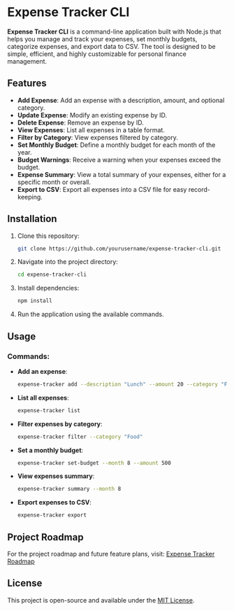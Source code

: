 
# Expense Tracker CLI

**Expense Tracker CLI** is a command-line application built with Node.js that helps you manage and track your expenses, set monthly budgets, categorize expenses, and export data to CSV. The tool is designed to be simple, efficient, and highly customizable for personal finance management.

## Features

- **Add Expense**: Add an expense with a description, amount, and optional category.
- **Update Expense**: Modify an existing expense by ID.
- **Delete Expense**: Remove an expense by ID.
- **View Expenses**: List all expenses in a table format.
- **Filter by Category**: View expenses filtered by category.
- **Set Monthly Budget**: Define a monthly budget for each month of the year.
- **Budget Warnings**: Receive a warning when your expenses exceed the budget.
- **Expense Summary**: View a total summary of your expenses, either for a specific month or overall.
- **Export to CSV**: Export all expenses into a CSV file for easy record-keeping.

## Installation

1. Clone this repository:
   ```bash
   git clone https://github.com/yourusername/expense-tracker-cli.git
   ```

2. Navigate into the project directory:
   ```bash
   cd expense-tracker-cli
   ```

3. Install dependencies:
   ```bash
   npm install
   ```

4. Run the application using the available commands.

## Usage

### Commands:

- **Add an expense**:
  ```bash
  expense-tracker add --description "Lunch" --amount 20 --category "Food"
  ```

- **List all expenses**:
  ```bash
  expense-tracker list
  ```

- **Filter expenses by category**:
  ```bash
  expense-tracker filter --category "Food"
  ```

- **Set a monthly budget**:
  ```bash
  expense-tracker set-budget --month 8 --amount 500
  ```

- **View expenses summary**:
  ```bash
  expense-tracker summary --month 8
  ```

- **Export expenses to CSV**:
  ```bash
  expense-tracker export
  ```

## Project Roadmap

For the project roadmap and future feature plans, visit: [Expense Tracker Roadmap](https://roadmap.sh/projects/expense-tracker)

## License

This project is open-source and available under the [MIT License](LICENSE).
```

